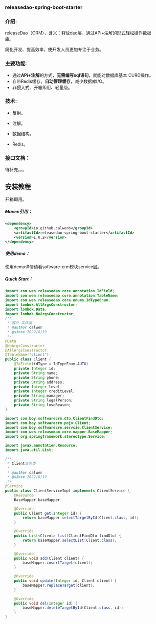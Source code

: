 ### releasedao-spring-boot-starter

### 介绍:

releaseDao（ORM），含义：释放dao层，通过APi+注解的形式轻松操作数据库。

简化开发、提高效率，使开发人员更加专注于业务。

### 主要功能:

-  通过**APi+注解**的方式，**无需编写sql语句**，就能对数据库基本 CURD操作。
-  自带Redis缓存，**自动管理缓存**，减少数据库I/O。
-  非侵入式、开箱即用、轻量级。

### 技术:

- 反射。

- 注解。

- 数据结构。

- Redis。

  

### 接口文档：

待补充。。。

## 安装教程

开箱即用。

##### Maven引用：

```xml
<dependency>
    <groupId>io.github.calwenb</groupId>
    <artifactId>releasedao-spring-boot-starter</artifactId>
    <version>1.0.2</version>
</dependency>
```

##### 使用demo：

使用demo详情请看software-crm模块service层。

##### Quick Start：

```java
import com.wen.releasedao.core.annotation.IdField;
import com.wen.releasedao.core.annotation.TableName;
import com.wen.releasedao.core.enums.IdTypeEnum;
import lombok.AllArgsConstructor;
import lombok.Data;
import lombok.NoArgsConstructor;
/**
 * 客户 实体类 
 * @author calwen
 * @since 2022/8/19
 */
@Data
@NoArgsConstructor
@AllArgsConstructor
@TableName("client")
public class Client {
    @IdField(idType = IdTypeEnum.AUTO)
    private Integer id;
    private String name;
    private String phone;
    private String address;
    private Integer level;
    private Integer creditLevel;
    private String manager;
    private String legalPerson;
    private String loseReason;
}
```

```java
import com.boy.softwarecrm.dto.ClientFindDto;
import com.boy.softwarecrm.pojo.Client;
import com.boy.softwarecrm.servcie.ClientService;
import com.wen.releasedao.core.mapper.BaseMapper;
import org.springframework.stereotype.Service;

import javax.annotation.Resource;
import java.util.List;

/**
 * Client业务类
 *
 * @author calwen
 * @since 2022/8/19
 */
@Service
public class ClientServiceImpl implements ClientService {
    @Resource
    BaseMapper baseMapper;

    @Override
    public Client get(Integer id) {
        return baseMapper.selectTargetById(Client.class, id);
    }

    @Override
    public List<Client> list(ClientFindDto findDto) {
        return baseMapper.selectList(Client.class);
    }

    @Override
    public void add(Client client) {
        baseMapper.insertTarget(client);
    }

    @Override
    public void update(Integer id, Client client) {
        baseMapper.replaceTarget(client);
    }

    @Override
    public void del(Integer id) {
        baseMapper.deleteTargetById(Client.class, id);
    }
}
```

